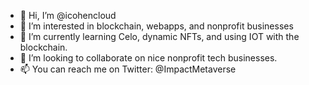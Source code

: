 - 👋 Hi, I’m @icohencloud
- 👀 I’m interested in blockchain, webapps, and nonprofit businesses
- 🌱 I’m currently learning Celo, dynamic NFTs, and using IOT with the blockchain.
- 💞️ I’m looking to collaborate on nice nonprofit tech businesses.
- 📫 You can reach me on Twitter: @ImpactMetaverse
